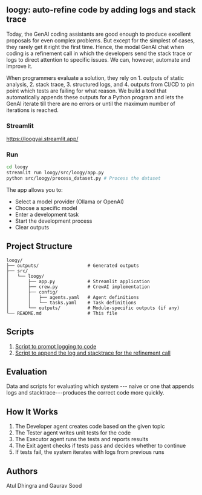 ## loogy: auto-refine code by adding logs and stack trace

Today, the GenAI coding assistants are good enough to produce excellent proposals for even complex problems. But except for the simplest of cases, they rarely get it right the first time. Hence, the modal GenAI chat when coding is a refinement call in which the developers send the stack trace or logs to direct attention to specific issues. We can, however, automate and improve it. 

When programmers evaluate a solution, they rely on 1. outputs of static analysis, 2. stack trace, 3. structured logs, and 4. outputs from CI/CD to pin point which tests are failing for what reason. We build a tool that automatically appends these outputs for a Python program and lets the GenAI iterate till there are no errors or until the maximum number of iterations is reached. 

### Streamlit

https://loogyai.streamlit.app/

### Run

```bash
cd loogy
streamlit run loogy/src/loogy/app.py
python src/loogy/process_dataset.py # Process the dataset
```

The app allows you to:
- Select a model provider (Ollama or OpenAI)
- Choose a specific model
- Enter a development task
- Start the development process
- Clear outputs

## Project Structure

```
loogy/
├── outputs/                  # Generated outputs
├── src/
│   └── loogy/
│       ├── app.py            # Streamlit application
│       ├── crew.py           # CrewAI implementation
│       ├── config/
│       │   ├── agents.yaml   # Agent definitions
│       │   └── tasks.yaml    # Task definitions
│       └── outputs/          # Module-specific outputs (if any)
└── README.md                 # This file
```

## Scripts

1. [Script to prompt logging to code](./scripts/prompt_log.py)
2. [Script to append the log and stacktrace for the refinement call](./scripts/log_trace.py)

## Evaluation

Data and scripts for evaluating which system --- naive or one that appends logs and stacktrace---produces the correct code more quickly.

## How It Works

1. The Developer agent creates code based on the given topic
2. The Tester agent writes unit tests for the code
3. The Executor agent runs the tests and reports results
4. The Exit agent checks if tests pass and decides whether to continue
5. If tests fail, the system iterates with logs from previous runs

## Authors

Atul Dhingra and Gaurav Sood
